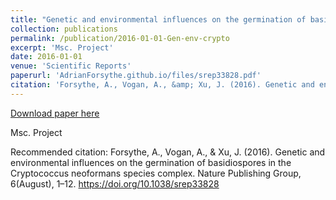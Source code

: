 ```yaml
---
title: "Genetic and environmental influences on the germination of basidiospores in the Cryptococcus neoformans species complex"
collection: publications
permalink: /publication/2016-01-01-Gen-env-crypto
excerpt: 'Msc. Project'
date: 2016-01-01
venue: 'Scientific Reports'
paperurl: 'AdrianForsythe.github.io/files/srep33828.pdf'
citation: 'Forsythe, A., Vogan, A., &amp; Xu, J. (2016). Genetic and environmental influences on the germination of basidiospores in the Cryptococcus neoformans species complex. Nature Publishing Group, 6(August), 1–12. https://doi.org/10.1038/srep33828'
---
```


<a href='AdrianForsythe.github.io/files/srep33828.pdf'>Download paper here</a>

Msc. Project

Recommended citation: Forsythe, A., Vogan, A., & Xu, J. (2016). Genetic and environmental influences on the germination of basidiospores in the Cryptococcus neoformans species complex. Nature Publishing Group, 6(August), 1–12. https://doi.org/10.1038/srep33828